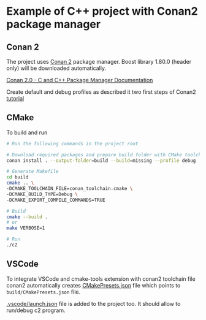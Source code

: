# Example of C++ project with Conan2 package manager

## Conan 2
The project uses [Conan 2](https://github.com/conan-io) package manager. Boost library 1.80.0 (header only) will be downloaded automatically.

[Conan 2.0 - C and C++ Package Manager Documentation](https://docs.conan.io/2/)

Create default and debug profiles as described it two first steps of Conan2 [tutorial](https://docs.conan.io/2/tutorial.html)

## CMake

To build and run
```bash
# Run the following commands in the project root

# Download required packages and prepare build folder with CMake toolchain
conan install . --output-folder=build --build=missing --profile debug

# Generate Makefile
cd build
cmake .. \
-DCMAKE_TOOLCHAIN_FILE=conan_toolchain.cmake \
-DCMAKE_BUILD_TYPE=Debug \
-DCMAKE_EXPORT_COMPILE_COMMANDS=TRUE

# Build
cmake --build .
# or
make VERBOSE=1

# Run
./c2
```


## VSCode

To integrate VSCode and cmake-tools extension with conan2 toolchain file conan2 automatically creates [CMakePresets.json](CMakePresets.json) file which points to `build/CMakePresets.json` file.

[.vscode/launch.json](.vscode/launch.json) file is added to the project too. It should allow to run/debug c2 program.
